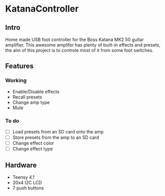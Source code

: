 # KatanaController

## Intro
Home made USB foot controller for the Boss Katana MK2 50 guitar amplifier. This awesome amplifer has plenty of built-in effects and presets, the aim of this project is to controle most of it from some foot switches.

## Features

### Working
- Enable/Disable effects
- Recall presets
- Change amp type
- Mute

### To do
- [ ] Load presets from an SD card onto the amp
- [ ] Store presets from the amp to an SD card
- [ ] Change effect color
- [ ] Change effect type

## Hardware
- Teensy 4.1
- 20x4 I2C LCD
- 7 push buttons
